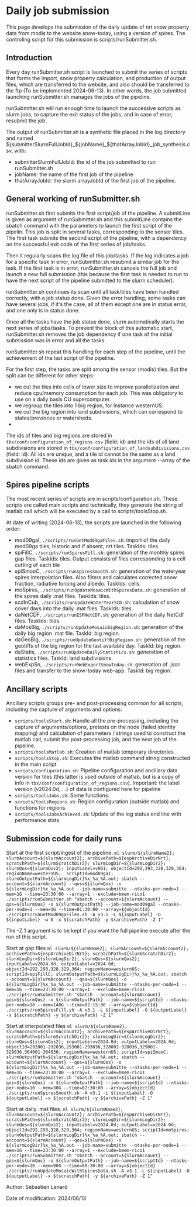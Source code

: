 # Daily job submission

This page develops the submission of the daily update of nrt snow property data from modis to the website snow-today, using a version of spires. The controling script for this submission is scripts/runSubmitter.sh.

## Introduction

Every day runSubmitter.sh script is launched to submit the series of scripts that forms the import, snow property calculation, and production of output files, which are transferred to the website, and also should be transferred to the ftp (To be implemented 2024-06-13). In other words, the job submitted launching runSubmitter.sh manages the jobs of the pipeline.

runSubmitter.sh will run enough time to launch the successive scripts as slurm jobs, to capture the exit status of the jobs, and in case of error, resubmit the job.

The output of runSubmitter.sh is a synthetic file placed in the log directory and named ${submitterSlurmFullJobId}_${jobName}_${thatArrayJobId}_job_synthesis.csv, with:
- submitterSlurmFullJobId: the id of the job submitted to run runSubmitter.sh
- jobName: the name of the first job of the pipeline
- thatArrayJobId: the slurm arrayJobId of the first job of the pipeline.

## General working of runSubmitter.sh

runSubmitter.sh first submits the first script/job of the pipeline. A submitLine is given as argument of runSubmitter.sh and this submitLine contains the sbatch command with the parameters to launch the first script of the pipelin. This job is split in several tasks, corresponding to the sensor tiles. The first task submits the second script of the pipeline, with a dependency on the successful exit code of the first series of job/tasks.

Then it regularly scans the log file of this job/tasks. If the log indicates a job for a specific task in error, runSubmitter.sh resubmit a similar job for the task. If the first task is in error, runSubmitter.sh cancels the full job and launch a new full submission (this because the first task is needed to run to have the next script of the pipeline submitted to the slurm scheduler).

runSubmitter.sh continues its scan until all task/tiles have been handled correctly, with a job status done. Given the error handling, some tasks can have several jobs, if it's the case, all of them except one are in status error, and one only is in status done.

Once all the tasks have the job status done, slurm automatically starts the next series of jobs/tasks. To prevent the block of this automatic start, runSubmitter.sh removes the job dependency if one task of the initial submission was in error and all the tasks.

runSubmitter.sh repeat this handling for each step of the pipeline, until the achievement of the last script of the pipeline.

For the first step, the tasks are split among the sensor (modis) tiles. But the split can be different for other steps:
- we cut the tiles into cells of lower size to improve parallelization and reduce cpu/memory consumption for each job. This was obligatory to use on a daily basis CU supercomputer.
- we regroup the tiles into 1 big region, for instance westernUS.
- we cut the big region into land subdivisions, which can correspond to states/provinces or watersheds.
- 
The ids of tiles and big regions are stored in `tbx/conf/configuration_of_regions.csv` (field: id) and the ids of all land subdivisions are stored in `tbx/conf/configuration_of_landsubdivisions.csv` (field: id). All ids are unique, and a tile id cannot be the same as a land subdivision id. These ids are given as task ids in the argument --array of the sbatch command.

## Spires pipeline scripts

The most recent series of scripts are in scripts/configuration.sh. These scripts are called main scripts and technically, they generate the string of matlab call which will be executed by a call to scripts/toolsStop.sh.

At date of writing (2024-06-13), the scripts are launched in the following order:

- mod09gaI, `./scripts/runGetMod09gaFiles.sh`: import of the daily mod09ga tiles, historic and if absent, nrt tiles. TaskIds: tiles.
- spiFillC, `./scripts/runSpiresFill.sh`: generation of the monthly spires gap files. TaskIds: tiles. Output consists of files corresponding to a cell cutting of each tile
- spiSmooC, `./scripts/runSpiresSmooth.sh`: generation of the wateryear spires interpolation files. Also filters and calculates corrected snow fraction, radiative forcing and albedo. TaskIds: cells.
- moSpires, `./scripts/runUpdateMosaicWithSpiresData.sh`: generation of the spires daily .mat files. TaskIds: tiles.
- scdInCub, `./scripts/runUpdateWaterYearSCD.sh`: calculation of snow cover days into the daily .mat files. TaskIds: tiles.
- daNetCDF, `./scripts/runESPNetCDF.sh`: generation of the daily NetCdf files. TaskIds: tiles.
- daMosBig, `./scripts/runUpdateMosaicBigRegion.sh`: generation of the daily big region .mat file. TaskId: big region.
- daGeoBig, `./scripts/runUpdateGeotiffBigRegion.sh`: generation of the geotiffs of the big region for the last available day. TaskId: big region.
- daStatis, `./scripts/runUpdateDailyStatistics.sh`: generation of statistics files. TaskId: land subdivisions.
- webExpSn, `./scripts/runWebExportSnowToday.sh`: generation of .json files and transfer to the snow-today web-app. TaskId: big region.

## Ancillary scripts

Ancillary scripts groups pre- and post-processing common for all scripts, including the capture of arguments and options:
- `scripts/toolsStart.sh`: Handle all the pre-processing, including the capture of arguments/options, pretests on the node (failed identity mapping) and calculation of parameters / strings used to construct the matlab call, submit the post-processing job, and the next job of the pipeline.
- `scripts/toolsMatlab.sh`: Creation of matlab temporary directories.
- `scripts/toolsStop.sh`: Executes the matlab command string constructed in the main script
- `scripts/configuration.sh`: Pipeline configuration and ancillary data version for tiles (this latter is used outside of matlab, but is a copy of info in `tbx/conf/configuration_of_regions.csv`). Important: the label version (v2024.0d, ...) of data is configured here for pipeline
- `scripts/toolsJobs.sh`: Some functions.
- `scripts/toolsRegions.sh`: Region configuration (outside matlab) and functions for regions.
- `scripts/toolsJobsAchieved.sh`: Update of the log status end line with performance stats.

## Submission code for daily runs

Start at the first script/ingest of the pipeline:
`ml slurm/${slurmName2}; slurmAccount=${slurmAccount2}; archivePath=${espArchiveDirNrt};
scratchPath=${slurmScratchDir2}; slurmLogDir=${slurmLogDir2}; slurmQos=${slurmQos2};
inputLabel=v061; objectId=292,293,328,329,364; regionName=westernUS; 
scriptId=mod09gaI; slurmOutputPath=${slurmLogDir}%x_%a_%A.out;
sbatch --account=${slurmAccount} --qos=${slurmQos} -o ${slurmLogDir}%x_%a_%A.out --job-name=submitte --ntasks-per-node=1 --mem=1G --time=23:30:00 --array=1 --exclude=bmem-rico1 ./scripts/runSubmitter.sh "sbatch --account=${slurmAccount} --qos=${slurmQos} -o ${slurmOutputPath} --job-name=mod09gaI --ntasks-per-node=1 --mem=1G --time=01:30:00 --array=${objectId}  ./scripts/runGetMod09gaFiles.sh -A v3.1 -L ${inputLabel} -O ${inputLabel} -w 0 -x ${scratchPath} -y ${archivePath} -Z 1"`

The -Z 1 argument is to be kept if you want the full pipeline execute after the run of this script.

Start at gap files
`ml slurm/${slurmName2}; slurmAccount=${slurmAccount2}; archivePath=${espArchiveDirNrt};
scratchPath=${slurmScratchDir2}; slurmLogDir=${slurmLogDir2}; slurmQos=${slurmQos2};
inputLabel=v2024.0d; outputLabel=v2024.0d; objectId=292,293,328,329,364; regionName=westernUS; 
scriptId=spiFillC; slurmOutputPath=${slurmLogDir}%x_%a_%A.out;
sbatch --account=${slurmAccount} --qos=${slurmQos} -o ${slurmLogDir}%x_%a_%A.out --job-name=submitte --ntasks-per-node=1 --mem=1G --time=23:30:00 --array=1 --exclude=bmem-rico1 ./scripts/runSubmitter.sh "sbatch --account=${slurmAccount} --qos=${slurmQos} -o ${slurmOutputPath} --job-name=${scriptId} --ntasks-per-node=18 --mem=140G --time=02:15:00 --array=${objectId} ./scripts/runSpiresFill.sh -A v3.1 -L ${inputLabel} -O ${outputLabel} -x ${scratchPath} -y ${archivePath} -Z 1"`

Start at interpolated files
`ml slurm/${slurmName2}; slurmAccount=${slurmAccount2}; archivePath=${espArchiveDirNrt};
scratchPath=${slurmScratchDir2}; slurmLogDir=${slurmLogDir2}; slurmQos=${slurmQos2};
inputLabel=v2024.0d; outputLabel=v2024.0d; objectId=292001-292036,293001-293036,328001-328036,329001-329036,364001-364036; regionName=westernUS;
scriptId=spiSmooC; slurmOutputPath=${slurmLogDir}%x_%a_%A.out;
sbatch --account=${slurmAccount} --qos=${slurmQos} -o ${slurmLogDir}%x_%a_%A.out --job-name=submitte --ntasks-per-node=1 --mem=1G --time=23:30:00 --array=1 --exclude=bmem-rico1 ./scripts/runSubmitter.sh "sbatch --account=${slurmAccount} --qos=${slurmQos} -o ${slurmOutputPath} --job-name=${scriptId} --ntasks-per-node=10 --mem=30G --time=02:30:00 --array=${objectId} ./scripts/runSpiresSmooth.sh -A v3.1 -L ${inputLabel} -O ${outputLabel} -x ${scratchPath} -y ${archivePath} -Z 1"`

Start at daily .mat files.
`ml slurm/${slurmName2}; slurmAccount=${slurmAccount2}; archivePath=${espArchiveDirNrt};
scratchPath=${slurmScratchDir2}; slurmLogDir=${slurmLogDir2}; slurmQos=${slurmQos2};
inputLabel=v2024.0d; outputLabel=v2024.0d; objectId=292,293,328,329,364; regionName=westernUS;
scriptId=moSpires; slurmOutputPath=${slurmLogDir}%x_%a_%A.out;
sbatch --account=${slurmAccount} --qos=${slurmQos} -o ${slurmLogDir}%x_%a_%A.out --job-name=submitte --ntasks-per-node=1 --mem=1G --time=23:30:00 --array=1 --exclude=bmem-rico1 ./scripts/runSubmitter.sh "sbatch --account=${slurmAccount} --qos=${slurmQos} -o ${slurmOutputPath} --job-name=${scriptId} --ntasks-per-node=10 --mem=90G --time=00:30:00 --array=${objectId} ./scripts/runUpdateMosaicWithSpiresData.sh -A v3.1 -L ${inputLabel} -O ${outputLabel} -x ${scratchPath} -y ${archivePath} -Z 1"`

Author: Sebastien Lenard

Date of modification: 2024/06/13
